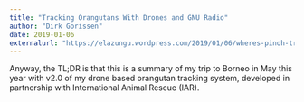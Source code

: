 ```yaml
---
title: "Tracking Orangutans With Drones and GNU Radio"
author: "Dirk Gorissen"
date: 2019-01-06
externalurl: "https://elazungu.wordpress.com/2019/01/06/wheres-pinoh-tracking-orangutans-with-drones-and-gnu-radio/"
---
```

Anyway, the TL;DR is that this is a summary of my trip to Borneo in May this year with v2.0 of my drone based orangutan tracking system, developed in partnership with International Animal Rescue (IAR).

